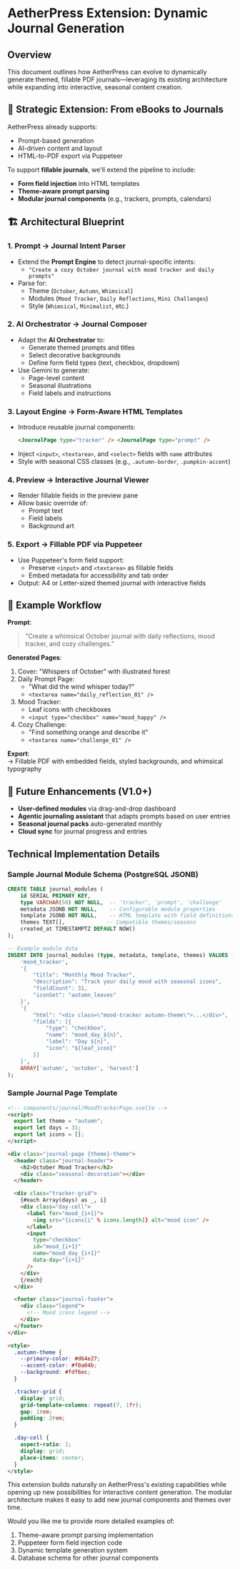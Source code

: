 # AetherPress Extension: Dynamic Journal Generation

## Overview

This document outlines how AetherPress can evolve to dynamically generate themed, fillable PDF journals—leveraging its existing architecture while expanding into interactive, seasonal content creation.

## 🧭 Strategic Extension: From eBooks to Journals

AetherPress already supports:

- Prompt-based generation
- AI-driven content and layout
- HTML-to-PDF export via Puppeteer

To support **fillable journals**, we'll extend the pipeline to include:

- **Form field injection** into HTML templates
- **Theme-aware prompt parsing**
- **Modular journal components** (e.g., trackers, prompts, calendars)

## 🏗️ Architectural Blueprint

### 1. **Prompt → Journal Intent Parser**

- Extend the **Prompt Engine** to detect journal-specific intents:
  - `"Create a cozy October journal with mood tracker and daily prompts"`
- Parse for:
  - Theme (`October`, `Autumn`, `Whimsical`)
  - Modules (`Mood Tracker`, `Daily Reflections`, `Mini Challenges`)
  - Style (`Whimsical`, `Minimalist`, etc.)

### 2. **AI Orchestrator → Journal Composer**

- Adapt the **AI Orchestrator** to:
  - Generate themed prompts and titles
  - Select decorative backgrounds
  - Define form field types (text, checkbox, dropdown)
- Use Gemini to generate:
  - Page-level content
  - Seasonal illustrations
  - Field labels and instructions

### 3. **Layout Engine → Form-Aware HTML Templates**

- Introduce reusable journal components:
  ```html
  <JournalPage type="tracker" /> <JournalPage type="prompt" />
  ```
- Inject `<input>`, `<textarea>`, and `<select>` fields with `name` attributes
- Style with seasonal CSS classes (e.g., `.autumn-border`, `.pumpkin-accent`)

### 4. **Preview → Interactive Journal Viewer**

- Render fillable fields in the preview pane
- Allow basic override of:
  - Prompt text
  - Field labels
  - Background art

### 5. **Export → Fillable PDF via Puppeteer**

- Use Puppeteer's form field support:
  - Preserve `<input>` and `<textarea>` as fillable fields
  - Embed metadata for accessibility and tab order
- Output: A4 or Letter-sized themed journal with interactive fields

## 🧪 Example Workflow

**Prompt**:

> "Create a whimsical October journal with daily reflections, mood tracker, and cozy challenges."

**Generated Pages**:

1. Cover: "Whispers of October" with illustrated forest
2. Daily Prompt Page:
   - "What did the wind whisper today?"
   - `<textarea name="daily_reflection_01" />`
3. Mood Tracker:
   - Leaf icons with checkboxes
   - `<input type="checkbox" name="mood_happy" />`
4. Cozy Challenge:
   - "Find something orange and describe it"
   - `<textarea name="challenge_01" />`

**Export**:  
→ Fillable PDF with embedded fields, styled backgrounds, and whimsical typography

## 🔮 Future Enhancements (V1.0+)

- **User-defined modules** via drag-and-drop dashboard
- **Agentic journaling assistant** that adapts prompts based on user entries
- **Seasonal journal packs** auto-generated monthly
- **Cloud sync** for journal progress and entries

## Technical Implementation Details

### Sample Journal Module Schema (PostgreSQL JSONB)

```sql
CREATE TABLE journal_modules (
    id SERIAL PRIMARY KEY,
    type VARCHAR(50) NOT NULL,  -- 'tracker', 'prompt', 'challenge'
    metadata JSONB NOT NULL,    -- Configurable module properties
    template JSONB NOT NULL,    -- HTML template with field definitions
    themes TEXT[],             -- Compatible themes/seasons
    created_at TIMESTAMPTZ DEFAULT NOW()
);

-- Example module data
INSERT INTO journal_modules (type, metadata, template, themes) VALUES (
    'mood_tracker',
    '{
        "title": "Monthly Mood Tracker",
        "description": "Track your daily mood with seasonal icons",
        "fieldCount": 31,
        "iconSet": "autumn_leaves"
    }',
    '{
        "html": "<div class=\"mood-tracker autumn-theme\">...</div>",
        "fields": [{
            "type": "checkbox",
            "name": "mood_day_${n}",
            "label": "Day ${n}",
            "icon": "${leaf_icon}"
        }]
    }',
    ARRAY['autumn', 'october', 'harvest']
);
```

### Sample Journal Page Template

```html
<!-- components/journal/MoodTrackerPage.svelte -->
<script>
  export let theme = "autumn";
  export let days = 31;
  export let icons = [];
</script>

<div class="journal-page {theme}-theme">
  <header class="journal-header">
    <h2>October Mood Tracker</h2>
    <div class="seasonal-decoration"></div>
  </header>

  <div class="tracker-grid">
    {#each Array(days) as _, i}
    <div class="day-cell">
      <label for="mood_{i+1}">
        <img src="{icons[i" % icons.length]} alt="mood icon" />
      </label>
      <input
        type="checkbox"
        id="mood_{i+1}"
        name="mood_day_{i+1}"
        data-day="{i+1}"
      />
    </div>
    {/each}
  </div>

  <footer class="journal-footer">
    <div class="legend">
      <!-- Mood icons legend -->
    </div>
  </footer>
</div>

<style>
  .autumn-theme {
    --primary-color: #d64e27;
    --accent-color: #f0a04b;
    --background: #fdf6ec;
  }

  .tracker-grid {
    display: grid;
    grid-template-columns: repeat(7, 1fr);
    gap: 1rem;
    padding: 2rem;
  }

  .day-cell {
    aspect-ratio: 1;
    display: grid;
    place-items: center;
  }
</style>
```

This extension builds naturally on AetherPress's existing capabilities while opening up new possibilities for interactive content generation. The modular architecture makes it easy to add new journal components and themes over time.

Would you like me to provide more detailed examples of:

1. Theme-aware prompt parsing implementation
2. Puppeteer form field injection code
3. Dynamic template generation system
4. Database schema for other journal components
